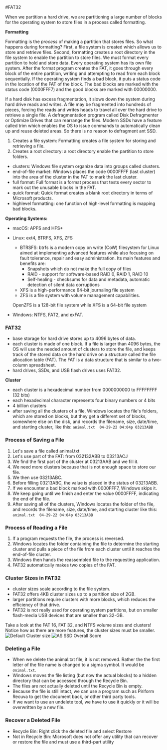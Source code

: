 #FAT32

When we partition a hard drive, we are partitioning a large number of blocks for the operating system to store files in a process called formatting.  

**Formatting**

Formatting is the *process* of making a partition that stores files. So what happens during formatting? First, a file system is created which allows us to store and retrieve files. Second, formatting creates a root directory in the file system to enable the partition to store files. We must format every partition to hold and store data. Every operating system has its own file system. After the format program creates the FAT, it goes through every block of the entire partition, writing and attempting to read from each block sequentially. If the operating system finds a bad block, it puts a status code in the location of the FAT of the block. The bad blocks are marked with the status code (0000FFF7) and the good blocks are marked with 00000000. 

If a hard disk has excess fragmentation, it slows down the system during hard drive reads and writes. A file may be fragmented into hundreds of pieces, forcing the reads and writes heads to travel all over the hard drive to retrieve a single file. A defragmentation program called Disk Defragmenter or Optimize Drives that can rearrange the files. Modern SSDs have a feature called trim which enables the OS to issue commands to automatically clean up and reuse deleted areas. So there is no reason to defragment ant SSD. 

1. Creates a file system: Formatting creates a file system for storing and retrieving a file. 
2. Creates a root directory: a root directory enable the partition to store folders. 


* clusters: Windows file system organize data into groups called clusters. 
* end-of-file market: Windows places the code 0000FFFF (last cluster) into the area of the cluster in the FAT to mark the last cluster. 
* full format: Full format is a format process that tests every sector to mark out the unusable blocks in the FAT. 
* quick format: Quick format creates a blank root directory in terms of Microsoft products.
* highlevel formatting: one function of high-level formatting is mapping bad blocks. 

**Operating Systems:**
* macOS: APFS and HFS+
* Linux: ext4, BTRFS, XFS, ZFS 
    *  BTRSFS: btrfs is a modern copy on write (CoW) filesystem for Linux aimed at implementing advanced features while also focusing on fault tolerance, repair and easy administration. Its main features and benefits are:
        * Snapshots which do not make the full copy of files
        * RAID - support for software-based RAID 0, RAID 1, RAID 10
        * Self-healing - checksums for data and metadata, automatic detection of silent data corruptions
    * XFS is a high-performance 64-bit journaling file system
    * ZFS is a file system with volume management capabilities.
    
    OpenZFS is a 128-bit file system while XFS is a 64-bit file system
* Windows: NTFS, FAT2, and exFAT. 

### FAT32
* base storage for hard drive stores up to 4096 bytes of data. 
* each cluster is made of one block. If a file is larger than 4096 bytes, the OS will use the needed amount of clusters to store the file, and keeps track of the stored data on the hard drive on a *structure* called the file allocation table (FAT). The FAT is a data structure that is similar to a two-column spreadsheet.
* hard drives, SSDs, and USB flash drives uses FAT32. 

**Cluster**
* each cluster is a hexadecimal number from 0000000000 to FFFFFFFF (32 bits)
* each hexadecimal character represents four binary numbers or 4 bits
* 4 billion clusters
* after saving all the clusters of a file, Windows locates the file's folders, which are stored on blocks, but they get a different set of blocks, somewhere else on the disk, and records the filename, size, date/time, and starting cluster, like this: ``` animal.txt  04-29-22 04:04p 03213ABB ```

### Process of Saving a File
1. Let's save a file called animal.txt
2. Let's use part of the FAT: from 032132ABB to 03213ACJ
3. We find the first part of the cluster at 03213AAB and we fill it.
4. We need more clusters because that is not enough space to store our file. 
5. We then use 03213ABC. 
6. Before filling 03213ABC, the value is placed in the status of 03213ABB. 
7. If we encounter a bad block marked with 0000FFF7, Windows skips it.
8. We keep going until we finish and enter the value 0000FFFF, indicating the end of the file. 
9. After saving all of the clusters, Windows locates the folder of the file, and records the filename, size, date/time, and starting cluster like this: ``` animal.txt  04-29-22 04:04p 03213ABB ```

### Process of Reading a File
1. If a program requests the file, the process is reversed.
2. Windows locates the folder containing the file to determine the starting cluster and pulls a piece of the file from each cluster until it reaches the end-of-file cluster. 
3. Windows then hands the reassembled file to the requesting application. 
4. FAT32 automatically makes two copies of the FAT. 

### Cluster Sizes in FAT32
* cluster sizes scale according to the file system.
* FAT32 offers 4KB cluster sizes up to a partition size of 2GB. 
* larger partitions require clusters with more blocks, which reduces the efficiency of that drive. 
* FAT32 is not really used for operating system partitions, but on smaller flash-media USB devices that are smaller than 32-GB. 

Take a look at the FAT 16, FAT 32, and NTFS volume sizes and clusters! Notice how as there are more features, the cluster sizes must be smaller. 
![Default Cluster size](https://external-content.duckduckgo.com/iu/?u=https%3A%2F%2Fimage.slidesharecdn.com%2Fchap2hdd2-120302094246-phpapp02%2F95%2Fchap2-hdd2-35-728.jpg%3Fcb%3D1330681666&f=1&nofb=1&ipt=c3f0e8abf01f0add4239f61c2ea054da923a5de8550526d1d22e8dd26e43d66f&ipo=images)
![AS SSD Overall Score](https://external-content.duckduckgo.com/iu/?u=http%3A%2F%2Fnews.mydrivers.com%2FImg%2F20120416%2F2012041605105205.png&f=1&nofb=1&ipt=ba2c46da8df8c7355e0e79ad1a768ece6a9f8c5eb693c972977c09928a446f23&ipo=images)

### Deleting a File
* When we delete the animal.txt file, it is not removed. Rather the the first letter of the file name is changed to a sigma symbol. It would be ```σnimal.txt```.
* Windows moves the file listing (but now the actual blocks) to a hidden directory that can be accessed through the Recycle Bin. 
* The files are not actually deleted until the Recycle Bin is empty. 
* Because the file is still intact, we can use a program such as Piriform Recuva to get the document back, or other third party tools. 
* If we want to use an undelete tool, we have to use it quickly or it will be overwritten by a new file. 

### Recover a Deleted File
* Recycle Bin: Right click the deleted file and select Restore
* Not in Recycle Bin: Microsoft does not offer any utility that can recover or restore the file and must use a third-part utility

